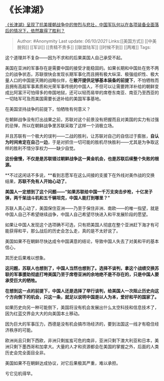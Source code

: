# 《长津湖》
[《长津湖》呈现了抗美援朝战争中的惨烈与悲壮，中国军队何以在各项装备全面落后的情况下，依然赢得了胜利？](https://www.zhihu.com/question/489832711/answer/2150289967)

> Author: #Anonymity
> Last update: *06/10/2021*
> Links:[[美国方式]] [[中美脱钩]] [[军训]] [[贵精不贵多]] [[联盟陆军]] [[时候不到]] [[两难]]
> Tags:

这个道理并不复杂——因为不求和的后果美国人自己承受不起。

美国在亚洲的军事存在是需要中国的接受才能稳固的。如果长期和中国处在势不两立的战争状态，苏联很快会发现长期军事化而且拥有极大纵深、极强组织性、极大量人口的中国是天赐的战略伙伴，在**敞开提供足够基本装备的前提下**，不怕牺牲而且拥有高超军事素质和光荣军事传统的中国人，不但可以让需要跨洋补给的朝鲜变成比阿富汗可怕得多的帝国地狱，还可以轻而易举的席卷东南亚、南亚乃至西亚的一切陆军可及而美国需要长途补给的美国军事基地。

在美国坚持战争的前提下，怕牺牲有何意义？

在朝鲜战争没有打出战果之前，苏联对这个前景没有把握而且对美国的实力有过强的忌惮，所以在朝鲜战争里苏联采取了这样一个消极立场。

并且苏联有一个极大的误判——二战的胜利，让苏联对自己的自信过于膨胀，**自认为时间肯定在自己一边**，于是对抓住一切可能的胜机尽快胜利——尤其是为争取这样的胜利不惜分享权力——缺少自觉。

**这份傲慢，不仅是是苏联错过朝鲜战争这一黄金机会，也是苏联后续整个失败的根源。**

**不过这闲话不多说，**看到志愿军在这么间接的支援下在外线对美作战的交换结果，**苏联不免有人开始心动了**。

**美国人一定想到了这个问题——“如果苏联给中国一千万支突击步枪，十亿发子弹，两千架战斗机和五千辆坦克，中国人能打到哪里？”**

苏联人真心动了，美国保住亚洲——乃至于保住非洲、南欧——的唯一指望，就是中国人自己不希望继续战争，中国人自己希望尽快进入和平发展阶段的愿望。

如果让中国人发现这个选项确不可选，只有把美国人彻底在整个亚洲赶下海才有可能获得和平，那么战后的历史会怎么走，真的是不太好说了。

美国如果不在朝鲜尽快达成令中国满意的结论，导致中国人失去了对美和平的基本信心，

其历史后果难以想象。

**这问题，苏联人也想到了，中国人当然也想到了。选择不谈判，拿这个战绩交换苏联的军事援助彻底打垮美国乃至于席卷亚洲的余地绝不是不存在的，只是中国人要承受巨大的牺牲。**

**在想到这一点的前提下，中国人还是选择了举行谈判，给美国人一次阻止历史向这个方向倒下的机会，只这一条，就足以说明中国是以人为本，爱好和平的国家了。**

如果历史向另一种可能倒下，美国将没有机会发展出什么太空科技和信息技术了，因为红蓝交界会大大的向美国本土移动。

因为巨大的军事压力，西德是没有机会搞市场经济的，要到法国这一线才有稳住经济秩序的可能。

欧洲尚且只剩下西欧，非洲只剩岌岌可危的南非，亚洲只剩下澳大利亚和日本，美洲只剩下墨西哥和加拿大。大量的人才和资源都会在美国的掌握之外，后面的人类历史会完全面目全非。

美国如果不在朝鲜达成协议，对它后果极其严重，难以承担。

亏它见机得早。

